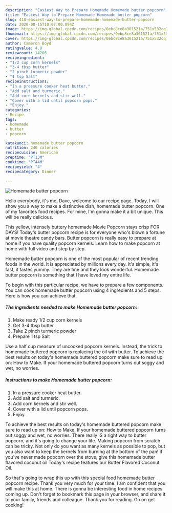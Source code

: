 ```yaml
---
description: "Easiest Way to Prepare Homemade Homemade butter popcorn"
title: "Easiest Way to Prepare Homemade Homemade butter popcorn"
slug: 418-easiest-way-to-prepare-homemade-homemade-butter-popcorn
date: 2020-08-15T10:07:00.894Z
image: https://img-global.cpcdn.com/recipes/0ebc8ce8a301521a/751x532cq70/homemade-butter-popcorn-recipe-main-photo.jpg
thumbnail: https://img-global.cpcdn.com/recipes/0ebc8ce8a301521a/751x532cq70/homemade-butter-popcorn-recipe-main-photo.jpg
cover: https://img-global.cpcdn.com/recipes/0ebc8ce8a301521a/751x532cq70/homemade-butter-popcorn-recipe-main-photo.jpg
author: Cameron Boyd
ratingvalue: 4.8
reviewcount: 14206
recipeingredient:
- "1/2 cup corn kernels"
- "3-4 tbsp butter"
- "2 pinch turmeric powder"
- "1 tsp Salt"
recipeinstructions:
- "In a pressure cooker heat butter."
- "Add salt and turmeric."
- "Add corn kernels and stir well."
- "Cover with a lid until popcorn pops."
- "Enjoy."
categories:
- Recipe
tags:
- homemade
- butter
- popcorn

katakunci: homemade butter popcorn 
nutrition: 240 calories
recipecuisine: American
preptime: "PT13M"
cooktime: "PT44M"
recipeyield: "4"
recipecategory: Dinner

---
```



![Homemade butter popcorn](https://img-global.cpcdn.com/recipes/0ebc8ce8a301521a/751x532cq70/homemade-butter-popcorn-recipe-main-photo.jpg)

Hello everybody, it's me, Dave, welcome to our recipe page. Today, I will show you a way to make a distinctive dish, homemade butter popcorn. One of my favorites food recipes. For mine, I'm gonna make it a bit unique. This will be really delicious.

This yellow, intensely buttery homemade Movie Popcorn stays crisp FOR DAYS! Today&#39;s butter popcorn recipe is for everyone who&#39;s blown a fortune at movie theatre candy bars. Butter popcorn is really easy to prepare at home if you have quality popcorn kernels. Learn how to make popcorn at home with full video and step by step.

Homemade butter popcorn is one of the most popular of recent trending foods in the world. It is appreciated by millions every day. It's simple, it's fast, it tastes yummy. They are fine and they look wonderful. Homemade butter popcorn is something that I have loved my entire life.


To begin with this particular recipe, we have to prepare a few components. You can cook homemade butter popcorn using 4 ingredients and 5 steps. Here is how you can achieve that.

<!--inarticleads1-->

##### The ingredients needed to make Homemade butter popcorn:

1. Make ready 1/2 cup corn kernels
1. Get 3-4 tbsp butter
1. Take 2 pinch turmeric powder
1. Prepare 1 tsp Salt


Use a half cup measure of uncooked popcorn kernels. Instead, the trick to homemade buttered popcorn is replacing the oil with butter. To achieve the best results on today&#39;s homemade buttered popcorn make sure to read up on: How to Make. If your homemade buttered popcorn turns out soggy and wet, no worries. 

<!--inarticleads2-->

##### Instructions to make Homemade butter popcorn:

1. In a pressure cooker heat butter.
1. Add salt and turmeric.
1. Add corn kernels and stir well.
1. Cover with a lid until popcorn pops.
1. Enjoy.


To achieve the best results on today&#39;s homemade buttered popcorn make sure to read up on: How to Make. If your homemade buttered popcorn turns out soggy and wet, no worries. There really IS a right way to butter popcorn, and it&#39;s going to change your life. Making popcorn from scratch can be tricky. Not only do you want as many kernels as possible to pop, but you also want to keep the kernels from burning at the bottom of the pan! if you&#39;ve never made popcorn over the stove, give this homemade butter flavored coconut oil Today&#39;s recipe features our Butter Flavored Coconut Oil. 

So that's going to wrap this up with this special food homemade butter popcorn recipe. Thank you very much for your time. I am confident that you will make this at home. There is gonna be interesting food in home recipes coming up. Don't forget to bookmark this page in your browser, and share it to your family, friends and colleague. Thank you for reading. Go on get cooking!
